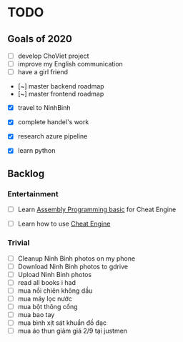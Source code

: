 # TODO

## Goals of 2020

- [ ] develop ChoViet project
- [ ] improve my English communication
- [ ] have a girl friend
- [~] master backend roadmap
- [~] master frontend roadmap
- [x] travel to NinhBinh
- [x] complete handel's work
- [x] research azure pipeline
- [x] learn python


## Backlog

### Entertainment

- [ ] Learn [Assembly Programming basic](https://www.tutorialspoint.com/assembly_programming/index.htm) for Cheat Engine
- [ ] Learn how to use [Cheat Engine](https://wiki.cheatengine.org/index.php?title=Tutorials:Cheat_Engine_Tutorial_Guide_x64)


### Trivial

- [ ] Cleanup Ninh Binh photos on my phone
- [ ] Download Ninh Binh photos to gdrive
- [ ] Upload Ninh Binh photos
- [ ] read all books i had
- [ ] mua nồi chiên không dầu
- [ ] mua máy lọc nước
- [ ] mua bột thông cống
- [ ] mua bao tay
- [ ] mua bình xịt sát khuẩn đồ đạc
- [ ] mua áo thun giảm giá 2/9 tại justmen
